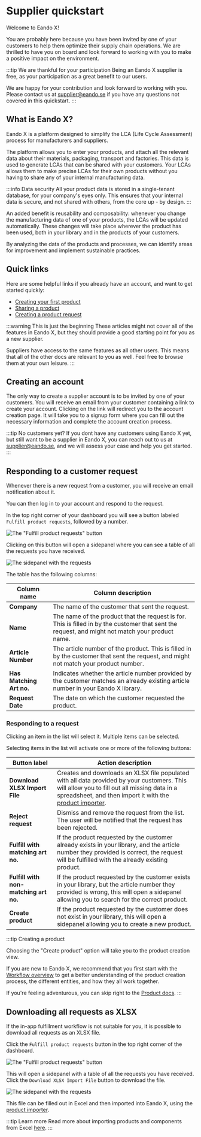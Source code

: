 # Supplier quickstart

Welcome to Eando X!

You are probably here because you have been invited by one of your customers to help them optimize their supply chain operations. We are thrilled to have you on board and look forward to working with you to make a positive impact on the environment.

:::tip We are thankful for your participation
Being an Eando X supplier is free, as your participation as a great benefit to our users.

We are happy for your contribution and look forward to working with you. Please contact us at [supplier@eando.se](mailto:supplier@eando.se) if you have any questions not covered in this quickstart.
:::

## What is Eando X?

Eando X is a platform designed to simplify the LCA (Life Cycle Assessment) process for manufacturers and suppliers.

The platform allows you to enter your products, and attach all the relevant data about their materials, packaging, transport and factories. This data is used to generate LCAs that can be shared with your customers. Your LCAs allows them to make precise LCAs for their own products without you having to share any of your internal manufacturing data.

:::info Data security
All your product data is stored in a single-tenant database, for your company's eyes only. This ensures that your internal data is secure, and not shared with others, from the core up - by design.
:::

An added benefit is reusability and composability: whenever you change the manufacturing data of one of your products, the LCAs will be updated automatically. These changes will take place wherever the product has been used, both in your library and in the products of your customers.

By analyzing the data of the products and processes, we can identify areas for improvement and implement sustainable practices.

## Quick links

Here are some helpful links if you already have an account, and want to get started quickly:

- [Creating your first product](/documentation/guides/creating-your-first-product)
- [Sharing a product](/documentation/product/sharing-a-product)
- [Creating a product request](/documentation/supplier/creating-a-product-request)

:::warning This is just the beginning
These articles might not cover all of the features in Eando X, but they should provide a good starting point for you as a new supplier.

Suppliers have access to the same features as all other users. This means that all of the other docs are relevant to you as well. Feel free to browse them at your own leisure.
:::

## Creating an account

The only way to create a supplier account is to be invited by one of your customers. You will receive an email from your customer containing a link to create your account. Clicking on the link will redirect you to the account creation page. It will take you to a signup form where you can fill out the necessary information and complete the account creation process.

:::tip No customers yet?
If you dont have any customers using Eando X yet, but still want to be a supplier in Eando X, you can reach out to us at [supplier@eando.se](mailto:supplier@eando.se), and we will assess your case and help you get started.
:::

## Responding to a customer request

Whenever there is a new request from a customer, you will receive an email notification about it.

You can then log in to your account and respond to the request.

In the top right corner of your dashboard you will see a button labeled `Fulfill product requests`, followed by a number.

![The "Fulfill product requests" button](/images/supplier-quickstart/fulfill-requests-button.jpg)

Clicking on this button will open a sidepanel where you can see a table of all the requests you have received.

![The sidepanel with the requests](/images/supplier-quickstart/requests-modal.jpg)

The table has the following columns:

| Column name              | Column description                                                                                                                               |
| ------------------------ | ------------------------------------------------------------------------------------------------------------------------------------------------ |
| **Company**              | The name of the customer that sent the request.                                                                                                  |
| **Name**                 | The name of the product that the request is for. This is filled in by the customer that sent the request, and might not match your product name. |
| **Article Number**       | The article number of the product. This is filled in by the customer that sent the request, and might not match your product number.             |
| **Has Matching Art no.** | Indicates whether the article number provided by the customer matches an already existing article number in your Eando X library.                |
| **Request Date**         | The date on which the customer requested the product.                                                                                            |

### Responding to a request

Clicking an item in the list will select it. Multiple items can be selected.

Selecting items in the list will activate one or more of the following buttons:

| Button label                          | Action description                                                                                                                                                                            |
| ------------------------------------- | --------------------------------------------------------------------------------------------------------------------------------------------------------------------------------------------- |
| **Download XLSX Import File**         | Creates and downloads an XLSX file populated with all data provided by your customers. This will allow you to fill out all missing data in a spreadsheet, and then import it with the [product importer](/documentation/product/product-excel-import).|
| **Reject request**                    | Dismiss and remove the request from the list. The user will be notified that the request has been rejected.                                                                                   |
| **Fulfill with matching art no.**     | If the product requested by the customer already exists in your library, and the article number they provided is correct, the request will be fulfilled with the already existing product.    |
| **Fulfill with non-matching art no.** | If the product requested by the customer exists in your library, but the article number they provided is wrong, this will open a sidepanel allowing you to search for the correct product. |
| **Create product**                    | If the product requested by the customer does not exist in your library, this will open a sidepanel allowing you to create a new product.                                                  |

:::tip Creating a product

Choosing the "Create product" option will take you to the product creation view.

If you are new to Eando X, we recommend that you first start with the [Workflow overview](/documentation/getting-started/workflow-overview) to get a better understanding of the product creation process, the different entities, and how they all work together.

If you're feeling adventurous, you can skip right to the [Product docs](/documentation/product/product-overview).
:::

## Downloading all requests as XLSX

If the in-app fulfillment workflow is not suitable for you, it is possible to download all requests as an XLSX file.

Click the `Fulfill product requests` button in the top right corner of the dashboard.

![The "Fulfill product requests" button](/images/supplier-quickstart/fulfill-requests-button.jpg)

This will open a sidepanel with a table of all the requests you have received. Click the `Download XLSX Import File` button to download the file.

![The sidepanel with the requests](/images/supplier-quickstart/xlsx-import-button.jpg)

This file can be filled out in Excel and then imported into Eando X, using the [product importer](/documentation/product/product-excel-import).

:::tip Learn more
Read more about importing products and components from Excel [here](/documentation/product/product-excel-import).
:::
